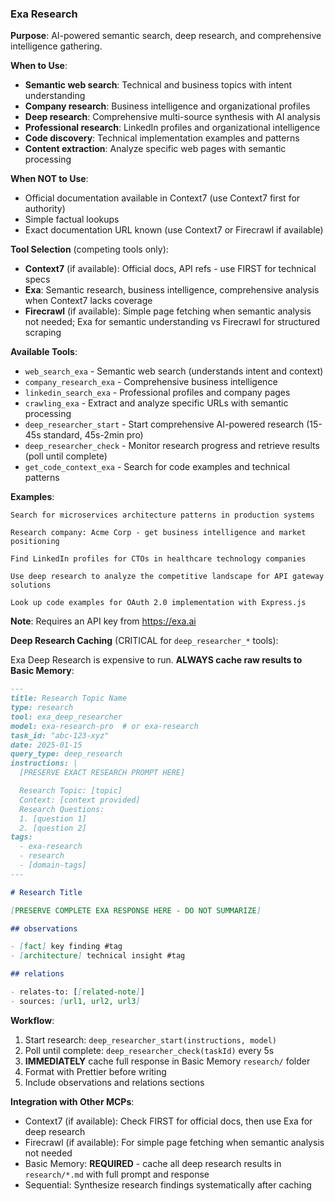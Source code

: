 ### Exa Research

**Purpose**: AI-powered semantic search, deep research, and comprehensive intelligence gathering.

**When to Use**:

- **Semantic web search**: Technical and business topics with intent understanding
- **Company research**: Business intelligence and organizational profiles
- **Deep research**: Comprehensive multi-source synthesis with AI analysis
- **Professional research**: LinkedIn profiles and organizational intelligence
- **Code discovery**: Technical implementation examples and patterns
- **Content extraction**: Analyze specific web pages with semantic processing

**When NOT to Use**:

- Official documentation available in Context7 (use Context7 first for authority)
- Simple factual lookups
- Exact documentation URL known (use Context7 or Firecrawl if available)

**Tool Selection** (competing tools only):

- **Context7** (if available): Official docs, API refs - use FIRST for technical specs
- **Exa**: Semantic research, business intelligence, comprehensive analysis when Context7 lacks coverage
- **Firecrawl** (if available): Simple page fetching when semantic analysis not needed; Exa for semantic understanding vs Firecrawl for structured scraping

**Available Tools**:

- `web_search_exa` - Semantic web search (understands intent and context)
- `company_research_exa` - Comprehensive business intelligence
- `linkedin_search_exa` - Professional profiles and company pages
- `crawling_exa` - Extract and analyze specific URLs with semantic processing
- `deep_researcher_start` - Start comprehensive AI-powered research (15-45s standard, 45s-2min pro)
- `deep_researcher_check` - Monitor research progress and retrieve results (poll until complete)
- `get_code_context_exa` - Search for code examples and technical patterns

**Examples**:

```
Search for microservices architecture patterns in production systems

Research company: Acme Corp - get business intelligence and market positioning

Find LinkedIn profiles for CTOs in healthcare technology companies

Use deep research to analyze the competitive landscape for API gateway solutions

Look up code examples for OAuth 2.0 implementation with Express.js
```

**Note**: Requires an API key from https://exa.ai

**Deep Research Caching** (CRITICAL for `deep_researcher_*` tools):

Exa Deep Research is expensive to run. **ALWAYS cache raw results to Basic Memory**:

```markdown
---
title: Research Topic Name
type: research
tool: exa_deep_researcher
model: exa-research-pro  # or exa-research
task_id: "abc-123-xyz"
date: 2025-01-15
query_type: deep_research
instructions: |
  [PRESERVE EXACT RESEARCH PROMPT HERE]

  Research Topic: [topic]
  Context: [context provided]
  Research Questions:
  1. [question 1]
  2. [question 2]
tags:
  - exa-research
  - research
  - [domain-tags]
---

# Research Title

[PRESERVE COMPLETE EXA RESPONSE HERE - DO NOT SUMMARIZE]

## observations

- [fact] key finding #tag
- [architecture] technical insight #tag

## relations

- relates-to: [[related-note]]
- sources: [url1, url2, url3]
```

**Workflow**:

1. Start research: `deep_researcher_start(instructions, model)`
2. Poll until complete: `deep_researcher_check(taskId)` every 5s
3. **IMMEDIATELY** cache full response in Basic Memory `research/` folder
4. Format with Prettier before writing
5. Include observations and relations sections

**Integration with Other MCPs**:

- Context7 (if available): Check FIRST for official docs, then use Exa for deep research
- Firecrawl (if available): For simple page fetching when semantic analysis not needed
- Basic Memory: **REQUIRED** - cache all deep research results in `research/*.md` with full prompt and response
- Sequential: Synthesize research findings systematically after caching
